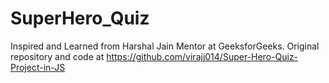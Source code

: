 # SuperHero_Quiz

Inspired and Learned from Harshal Jain Mentor at GeeksforGeeks.
 Original repository and code at https://github.com/virajj014/Super-Hero-Quiz-Project-in-JS
